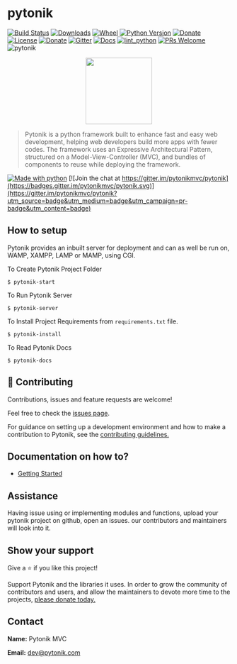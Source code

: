 # pytonik

[![Build Status](https://img.shields.io/pypi/v/pytonik)](https://pypi.python.org/pypi/pytonik)
[![Downloads](https://pepy.tech/badge/pytonik)](https://pypi.python.org/pypi/pytonik)
[![Wheel](https://img.shields.io/pypi/wheel/pytonik.svg)](https://pypi.python.org/pypi/pytonik)
[![Python Version](https://img.shields.io/pypi/pyversions/pytonik)](https://pypi.python.org/pypi/pytonik)
[![Donate](http://img.shields.io/liberapay/receives/pytonik.svg?logo=liberapay)](https://liberapay.com/pytonik/donate)
[![License](https://img.shields.io/pypi/l/pytonik)](https://pypi.python.org/pypi/pytonik)
[![Donate](https://img.shields.io/badge/donate-KoFi-blue.svg)](https://ko-fi.com/pytonik)
[![Gitter](https://badges.gitter.im/pytonik-mvc/community.svg)](https://gitter.im/pytonik/community?utm_source=badge&utm_medium=badge&utm_campaign=pr-badge)
[![Docs](https://img.shields.io/readthedocs/pytonik)](https://pytonik.readthedocs.io/en/latest)
[![lint_python](https://github.com/pytonik/pytonik/workflows/lint_python/badge.svg)](https://github.com/pytonik/pytonik/actions)
[![PRs Welcome](https://img.shields.io/badge/PRs-welcome-green.svg)](https://github.com/pytonik/pytonik/blob/master/CONTRIBUTING.md)
![pytonik](https://github.com/pytonik/pytonik/workflows/pytonik/badge.svg)

<p align="center">
	<img  height="150" src="http://betacodings.com/public/pytonik_logo_color.png">
</p>

> Pytonik is a python framework built to enhance fast and easy web development, helping web developers build more apps with fewer codes.
> The framework uses an Expressive Architectural Pattern, structured on a Model-View-Controller (MVC), and bundles of components to reuse while deploying the framework.

[![Made with python](http://ForTheBadge.com/images/badges/made-with-python.svg)](https://pypi.python.org/pypi/pytonik) [![Join the chat at https://gitter.im/pytonikmvc/pytonik](https://badges.gitter.im/pytonikmvc/pytonik.svg)](https://gitter.im/pytonikmvc/pytonik?utm_source=badge&utm_medium=badge&utm_campaign=pr-badge&utm_content=badge)

## How to setup

Pytonik provides an inbuilt server for deployment and can as well be run on, WAMP, XAMPP, LAMP or MAMP, using CGI.

To Create Pytonik Project Folder

```
$ pytonik-start
```

To Run Pytonik Server

```
$ pytonik-server
```

To Install Project Requirements from `requirements.txt` file.

```
$ pytonik-install
```

To Read Pytonik Docs

```
$ pytonik-docs
```

## 🤝 Contributing

Contributions, issues and feature requests are welcome!

Feel free to check the [issues page](https://github.com/pytonik/pytonik/issues).

For guidance on setting up a development environment and how to make a contribution to Pytonik, see the [contributing guidelines.](https://github.com/pytonik/pytonik/blob/master/CONTRIBUTING.md)

## Documentation on how to?

- [Getting Started](https://pytonik.readthedocs.io/en/latest)

## Assistance

Having issue using or implementing modules and functions, upload your pytonik project on github, open an issues. our contributors and maintainers will look into it.

## Show your support

Give a ⭐️ if you like this project!

Support Pytonik and the libraries it uses. In order to grow the community of contributors and users, and allow the maintainers to devote more time to the projects, [please donate today.](https://liberapay.com/pytonik/)

## Contact

**Name:** Pytonik MVC

**Email:** dev@pytonik.com
